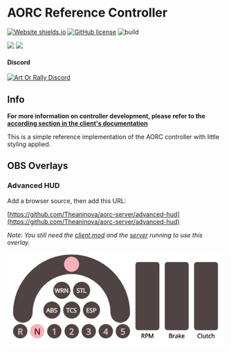 # AORC Reference Controller

[![Website shields.io](https://img.shields.io/website-up-down-green-red/https/theaninova.github.io/aorc-reference-observer/.svg)](https://theaninova.github.io/aorc-reference-observer/)
[![GitHub license](https://img.shields.io/github/license/theaninova/aorc-reference-observer.svg)](https://github.com/wulkanat/aorc-server/blob/master/LICENSE)
![build](https://github.com/theaninova/aorc-reference-observer/actions/workflows/main.yml/badge.svg)

[![](https://img.shields.io/badge/Server-GitHub-23292F)](https://github.com/Theaninova/aorc-server)
[![](https://img.shields.io/badge/AOR%20Client%20Mod-GitHub-23292F)](https://github.com/Theaninova/aorc-client)

#### Discord

[![Art Or Rally Discord](https://badgen.net/discord/members/Sx3e7qGTh9)](https://discord.gg/Sx3e7qGTh9)

## Info

**For more information on controller development, please refer to
the [according section in the client's documentation](https://github.com/Theaninova/aorc-client#controller-development)**

This is a simple reference implementation of the AORC controller with little styling applied.

## OBS Overlays

### Advanced HUD

Add a browser source, then add this URL:

[https://github.com/Theaninova/aorc-server/advanced-hud](https://github.com/Theaninova/aorc-server/advanced-hud)

*Note: You still need the [client mod](https://github.com/Theaninova/aorc-server) and the
[server](https://github.com/Theaninova/aorc-server) running to use this overlay.*

![](about-images/advanced-hud.png)

